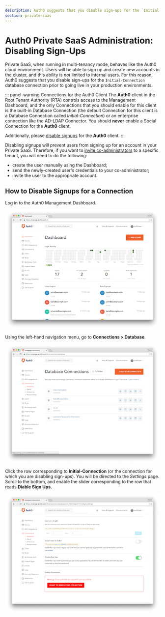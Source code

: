 ```yaml
---
description: Auth0 suggests that you disable sign-ups for the `Initial-Connection` database connection prior to going live in your production environments.
section: private-saas
---
```


# Auth0 Private SaaS Administration: Disabling Sign-Ups

Private SaaS, when running in multi-tenancy mode, behaves like the Auth0 cloud environment. Users will be able to sign up and create new accounts in the cluster, and this ability is *not* limited to internal users. For this reason, Auth0 suggests that you disable sign-ups for the `Initial-Connection` database connection prior to going live in your production environments.

::: panel-warning Connections for the Auth0 Client
The **Auth0** client in the Root Tenant Authority (RTA) controls access to the Management Dashboard, and the only Connections that you should enable for this client is the built-in Database Connection (the default Connection for this client is a Database Connection called *Initial-Connection*) or an enterprise connection like the AD-LDAP Connector. You should **never** enable a Social Connection for the **Auth0** client.

Additionally, please [disable signups](/private-saas/admin/disabling-sign-ups) for the **Auth0** client.
:::

Disabling signups will prevent users from signing up for an account in your Private SaaS. Therefore, if you want to [invite co-administrators](/private-saas/admin/inviting-coadmins) to a specific tenant, you will need to do the following:

* create the user manually using the Dashboard;
* send the newly-created user's credentials to your co-administrator;
* invite the user to the appropriate account.

## How to Disable Signups for a Connection

Log in to the Auth0 Management Dashboard.

![Auth0 Management Dashboard Landing Page](/media/articles/private-saas/admin/mgmt-dashboard.png)

Using the left-hand navigation menu, go to **Connections > Database**.

![Database Connections Page](/media/articles/private-saas/admin/connections.png)

Click the row corresponding to **Initial-Connection** (or the connection for which you are disabling sign-ups). You will be directed to the *Settings* page. Scroll to the bottom, and enable the slider corresponding to the row that reads **Diable Sign Ups**.

![Connections Settings Page](/media/articles/private-saas/admin/disable-sign-ups.png)
